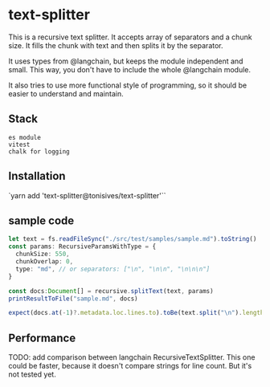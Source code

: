 # text-splitter

This is a recursive text splitter. It accepts array of separators and a chunk size. It fills the
chunk with text and then splits it by the separator.

It uses types from @langchain, but keeps the module independent and small. This way, you don't have to
include the whole @langchain module.

It also tries to use more functional style of programming, so it should be easier to understand and maintain.

## Stack
```
es module
vitest
chalk for logging
```

## Installation

`yarn add 'text-splitter@tonisives/text-splitter'``


## sample code

```typescript
let text = fs.readFileSync("./src/test/samples/sample.md").toString()
const params: RecursiveParamsWithType = {
  chunkSize: 550,
  chunkOverlap: 0,
  type: "md", // or separators: ["\n", "\n\n", "\n\n\n"]
}

const docs:Document[] = recursive.splitText(text, params)
printResultToFile("sample.md", docs)

expect(docs.at(-1)?.metadata.loc.lines.to).toBe(text.split("\n").length)

```


## Performance

TODO: add comparison between langchain RecursiveTextSplitter. This one could be faster, because it doesn't compare strings for line count. But it's not tested yet.
